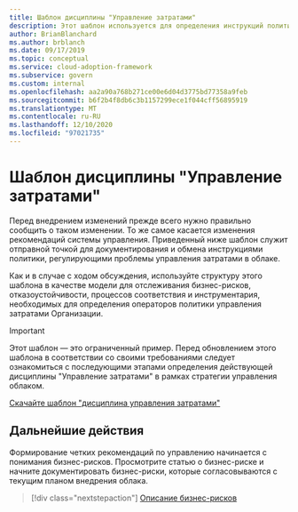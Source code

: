 ```yaml
---
title: Шаблон дисциплины "Управление затратами"
description: Этот шаблон используется для определения инструкций политики управления затратами, которые фиксируют бизнес-риски, отказоустойчивость, процессы соответствия и инструментарий.
author: BrianBlanchard
ms.author: brblanch
ms.date: 09/17/2019
ms.topic: conceptual
ms.service: cloud-adoption-framework
ms.subservice: govern
ms.custom: internal
ms.openlocfilehash: aa2a90a768b271ce00e6d04d3775bd77358a9feb
ms.sourcegitcommit: b6f2b4f8db6c3b1157299ece1f044cff56895919
ms.translationtype: MT
ms.contentlocale: ru-RU
ms.lasthandoff: 12/10/2020
ms.locfileid: "97021735"
---
```

# <a name="cost-management-discipline-template"></a>Шаблон дисциплины "Управление затратами"

Перед внедрением изменений прежде всего нужно правильно сообщить о таком изменении. То же самое касается изменения рекомендаций системы управления. Приведенный ниже шаблон служит отправной точкой для документирования и обмена инструкциями политики, регулирующими проблемы управления затратами в облаке.

Как и в случае с ходом обсуждения, используйте структуру этого шаблона в качестве модели для отслеживания бизнес-рисков, отказоустойчивости, процессов соответствия и инструментария, необходимых для определения операторов политики управления затратами Организации.

> [!IMPORTANT]
> Этот шаблон — это ограниченный пример. Перед обновлением этого шаблона в соответствии со своими требованиями следует ознакомиться с последующими этапами определения действующей дисциплины "Управление затратами" в рамках стратегии управления облаком.

[Скачайте шаблон "дисциплина управления затратами"](https://raw.githubusercontent.com/microsoft/CloudAdoptionFramework/master/govern/cost-management-discipline-template.docx)

## <a name="next-steps"></a>Дальнейшие действия

Формирование четких рекомендаций по управлению начинается с понимания бизнес-рисков. Просмотрите статью о бизнес-риске и начните документировать бизнес-риски, которые согласовываются с текущим планом внедрения облака.

> [!div class="nextstepaction"]
> [Описание бизнес-рисков](./business-risks.md)
